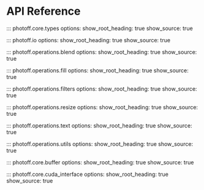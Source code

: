 # API Reference

::: photoff.core.types
    options:
      show_root_heading: true
      show_source: true

::: photoff.io
    options:
      show_root_heading: true
      show_source: true

::: photoff.operations.blend
    options:
      show_root_heading: true
      show_source: true

::: photoff.operations.fill
    options:
      show_root_heading: true
      show_source: true

::: photoff.operations.filters
    options:
      show_root_heading: true
      show_source: true

::: photoff.operations.resize
    options:
      show_root_heading: true
      show_source: true

::: photoff.operations.text
    options:
      show_root_heading: true
      show_source: true

::: photoff.operations.utils
    options:
      show_root_heading: true
      show_source: true

::: photoff.core.buffer
    options:
      show_root_heading: true
      show_source: true
  
::: photoff.core.cuda_interface
    options:
      show_root_heading: true
      show_source: true